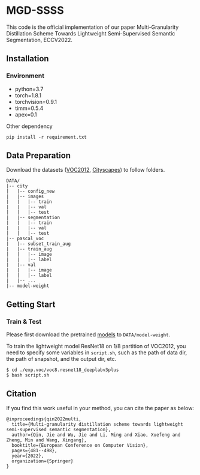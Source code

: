 # MGD-SSSS
This code is the official implementation of our paper Multi-Granularity Distillation Scheme Towards Lightweight Semi-Supervised Semantic Segmentation, ECCV2022.


## Installation

### Environment
* python=3.7
* torch=1.8.1
* torchvision=0.9.1
* timm=0.5.4
* apex=0.1

Other dependency
```
pip install -r requirement.txt
```


## Data Preparation
Download the datasets ([VOC2012](http://host.robots.ox.ac.uk/pascal/VOC/voc2012/index.html), [Cityscapes](https://www.cityscapes-dataset.com/)) to follow folders. 

```
DATA/
|-- city
|   |-- config_new
|   |-- images
|   |   |-- train
|   |   |-- val
|   |   |-- test
|   |-- segmentation
|   |   |-- train
|   |   |-- val
|   |   |-- test
|-- pascal_voc
|   |-- subset_train_aug
|   |-- train_aug
|   |   |-- image
|   |   |-- label
|   |-- val
|   |   |-- image
|   |   |-- label
|   |-- ...
|-- model-weight
```

## Getting Start

### Train & Test
Please first download the pretrained [models](https://drive.google.com/drive/folders/1dBzx9Ows9YqNVwboUNMFBWLSl50Xwt28?usp=sharing) to ``DATA/model-weight``.

To train the lightweight model ResNet18 on 1/8 partition of VOC2012, you need to specify some variables in `script.sh`, such as the path of data dir, the path of snapshot, and the output dir, etc. 

```shell
$ cd ./exp.voc/voc8.resnet18_deeplabv3plus
$ bash script.sh
```

## Citation
If you find this work useful in your method, you can cite the paper as below:

```shell
@inproceedings{qin2022multi,
  title={Multi-granularity distillation scheme towards lightweight semi-supervised semantic segmentation},
  author={Qin, Jie and Wu, Jie and Li, Ming and Xiao, Xuefeng and Zheng, Min and Wang, Xingang},
  booktitle={European Conference on Computer Vision},
  pages={481--498},
  year={2022},
  organization={Springer}
}
```
